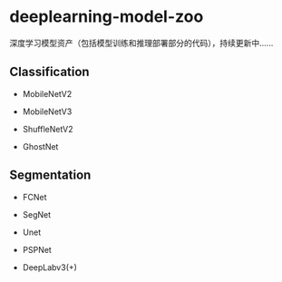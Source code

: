 # deeplearning-model-zoo
深度学习模型资产（包括模型训练和推理部署部分的代码），持续更新中......

## Classification

- MobileNetV2

- MobileNetV3

- ShuffleNetV2

- GhostNet

## Segmentation

- FCNet

- SegNet

- Unet

- PSPNet

- DeepLabv3(+)
